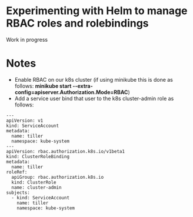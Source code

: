 # Experimenting with Helm to manage RBAC roles and rolebindings


Work in progress 

# Notes
* Enable RBAC on our k8s cluster (if using minikube this is done as follows: __minikube start --extra-config=apiserver.Authorization.Mode=RBAC__) 
* Add a service user bind that user to the k8s cluster-admin role as follows:
```
---
apiVersion: v1
kind: ServiceAccount
metadata:
  name: tiller
  namespace: kube-system
---
apiVersion: rbac.authorization.k8s.io/v1beta1
kind: ClusterRoleBinding
metadata:
  name: tiller
roleRef:
  apiGroup: rbac.authorization.k8s.io
  kind: ClusterRole
  name: cluster-admin
subjects:
  - kind: ServiceAccount
    name: tiller
    namespace: kube-system

```

